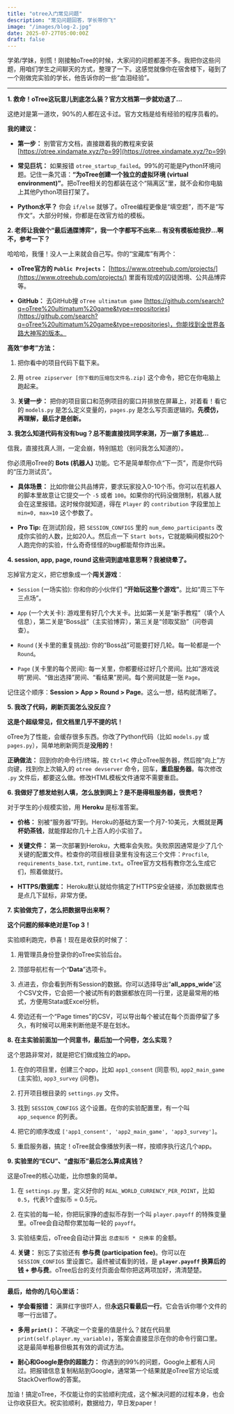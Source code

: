 ```yaml
---
title: "otree入门常见问题"
description: "常见问题回答，学长带你飞"
image: "/images/blog-2.jpg"
date: 2025-07-27T05:00:00Z
draft: false
---
```


学弟/学妹，别慌！刚接触oTree的时候，大家问的问题都差不多。我把你这些问题，用咱们学生之间聊天的方式，整理了一下。这感觉就像你在宿舍楼下，碰到了一个刚做完实验的学长，他告诉你的一些“血泪经验”。

----

**1. 救命！oTree这玩意儿到底怎么装？官方文档第一步就劝退了…**

这绝对是第一道坎，90%的人都在这卡过。官方文档是给有经验的程序员看的。

**我的建议：**

*   **第一步：** 别管官方文档，直接跟着我的教程来安装 [https://otree.xindamate.xyz/?p=99](https://otree.xindamate.xyz/?p=99)

*   **常见巨坑：** 如果报错 `otree_startup_failed`。99%的可能是Python环境问题。记住一条咒语：**“为oTree创建一个独立的虚拟环境 (virtual environment)”**。把oTree相关的包都装在这个“隔离区”里，就不会和你电脑上其他Python项目打架了。

*   **Python水平？** 你会 `if/else` 就够了。oTree编程更像是“填空题”，而不是“写作文”。大部分时候，你都是在改官方给的模板。


**2. 老师让我做个“最后通牒博弈”，我一个字都写不出来… 有没有模板给我抄…啊不，参考一下？**

哈哈哈，我懂！没人一上来就会自己写。你的“宝藏库”有两个：

*   **oTree官方的 `Public Projects`：** [https://www.otreehub.com/projects/](https://www.otreehub.com/projects/) 里面有现成的囚徒困境、公共品博弈等。

*   **GitHub：** 去GitHub搜 `oTree ultimatum game` [https://github.com/search?q=oTree%20ultimatum%20game&type=repositories](https://github.com/search?q=oTree%20ultimatum%20game&type=repositories)，你能找到全世界各路大神写的版本。


**高效“参考”方法：**

1.  把你看中的项目代码下载下来。

2.  用 `otree zipserver [你下载的压缩包文件名.zip]` 这个命令，把它在你电脑上跑起来。

3.  **关键一步：** 把你的项目窗口和范例项目的窗口并排放在屏幕上，对着看！看它的 `models.py` 是怎么定义变量的，`pages.py` 是怎么写页面逻辑的。**先模仿，再理解，最后才是创新。**

 

**3. 我怎么知道代码有没有bug？总不能直接找同学来测，万一崩了多尴尬…**

信我，直接找真人测，一定会崩，特别尴尬（别问我怎么知道的）。


你必须用oTree的 **Bots (机器人)** 功能。它不是简单帮你点“下一页”，而是你代码的“压力测试员”。

*   **具体场景：** 比如你做公共品博弈，要求玩家投入0-10个币。你可以在机器人的脚本里故意让它提交一个 `-5` 或者 `100`。如果你的代码没做限制，机器人就会在这里报错。这时候你就知道，得在 `Player` 的 `contribution` 字段里加上 `min=0, max=10` 这个参数了。

*   **Pro Tip:** 在测试阶段，把 `SESSION_CONFIGS` 里的 `num_demo_participants` 改成你实验的人数，比如20人。然后点一下 `Start bots`，它就能瞬间模拟20个人跑完你的实验，什么奇奇怪怪的bug都能帮你炸出来。

 

**4. session, app, page, round 这些词到底啥意思啊？我被绕晕了。**

忘掉官方定义，把它想象成一个**闯关游戏**：


*   `Session` (一场实验): 你和你的小伙伴们 **“开始玩这整个游戏”**。比如“周三下午三点场”。

*   `App` (一个大关卡): 游戏里有好几个大关卡。比如第一关是“新手教程”（填个人信息），第二关是“Boss战”（主实验博弈），第三关是“领取奖励”（问卷调查）。

*   `Round` (关卡里的重复挑战): 你的“Boss战”可能要打好几轮。每一轮都是一个 `Round`。

*   `Page` (关卡里的每个房间): 每一关里，你都要经过好几个房间。比如“游戏说明”房间、“做出选择”房间、“看结果”房间。每个房间就是一张 `Page`。

 

记住这个顺序：**Session > App > Round > Page**。这么一想，结构就清晰了。

 

**5. 我改了代码，刷新页面怎么没反应？**

**这是个超级常见，但文档里几乎不提的坑！**

oTree为了性能，会缓存很多东西。你改了Python代码（比如 `models.py` 或 `pages.py`），简单地刷新网页是**没用的**！


**正确做法：** 回到你的命令行/终端，按 `Ctrl+C` 停止oTree服务器，然后按“向上”方向键，找到你上次输入的 `otree devserver` 命令，回车，**重启服务器**。每次修改 `.py` 文件后，都要这么做。修改HTML模板文件通常不需要重启。

 

**6. 我做好了想发给别人填，怎么放到网上？是不是得租服务器，很贵吧？**

对于学生的小规模实验，用 **Heroku** 是标准答案。

*   **价格：** 别被“服务器”吓到。Heroku的基础方案一个月7-10美元，大概就是**两杯奶茶钱**，就能撑起你几十上百人的小实验了。

*   **关键文件：** 第一次部署到Heroku，大概率会失败。失败原因通常是少了几个关键的配置文件。检查你的项目根目录里有没有这三个文件：`Procfile`, `requirements_base.txt`, `runtime.txt`。oTree官方文档有教你怎么生成它们，照着做就行。

*   **HTTPS/数据库：** Heroku默认就给你搞定了HTTPS安全链接，添加数据库也是点几下鼠标，非常方便。

 

**7. 实验做完了，怎么把数据导出来啊？**


**这个问题的频率绝对是Top 3！**

实验顺利跑完，恭喜！现在是收获的时候了：

1.  用管理员身份登录你的oTree实验后台。

2.  顶部导航栏有一个“**Data**”选项卡。

3.  点进去，你会看到所有Session的数据。你可以选择导出“**all_apps_wide**”这个CSV文件，它会把一个被试所有的数据都放在同一行里，这是最常用的格式，方便用Stata或Excel分析。

4.  旁边还有一个“Page times”的CSV，可以导出每个被试在每个页面停留了多久，有时候可以用来判断他是不是在划水。


**8. 在主实验前面加一个同意书，最后加一个问卷，怎么实现？**

这个思路非常对，就是把它们做成独立的app。

1.  在你的项目里，创建三个app，比如 `app1_consent` (同意书), `app2_main_game` (主实验), `app3_survey` (问卷)。

2.  打开项目根目录的 `settings.py` 文件。

3.  找到 `SESSION_CONFIGS` 这个设置。在你的实验配置里，有一个叫 `app_sequence` 的列表。

4.  把它的顺序改成 `['app1_consent', 'app2_main_game', 'app3_survey']`。

5.  重启服务器，搞定！oTree就会像播放列表一样，按顺序执行这几个app。

 

**9. 实验里的“ECU”、“虚拟币”最后怎么算成真钱？**

这是oTree的核心功能，比你想象的简单。

1.  在 `settings.py` 里，定义好你的 `REAL_WORLD_CURRENCY_PER_POINT`，比如 `0.5`，代表1个虚拟币 = 0.5元。

2.  在实验的每一轮，你把玩家挣的虚拟币存到一个叫 `player.payoff` 的特殊变量里。oTree会自动帮你累加每一轮的 `payoff`。

3.  实验结束后，oTree会自动计算出 `总虚拟币 * 兑换率` 的金额。

4.  **关键：** 别忘了实验还有 **参与费 (participation fee)**。你可以在 `SESSION_CONFIGS` 里设置它。最终被试看到的钱，是 **`player.payoff` 换算后的钱 + 参与费**。oTree后台的支付页面会帮你把这两项加好，清清楚楚。

 

---

 

**最后，给你的几句心里话：**


*   **学会看报错：** 满屏红字很吓人，但**永远只看最后一行**。它会告诉你哪个文件的哪一行出错了。

*   **多用 `print()`：** 不确定一个变量的值是什么？就在代码里 `print(self.player.my_variable)`，答案会直接显示在你的命令行窗口里。这是最简单粗暴但极其有效的调试方法。

*   **耐心和Google是你的超能力：** 你遇到的99%的问题，Google上都有人问过。把报错信息复制粘贴到Google，通常第一个结果就是oTree官方论坛或StackOverflow的答案。



加油！搞定oTree，不仅能让你的实验顺利完成，这个解决问题的过程本身，也会让你收获巨大。祝实验顺利，数据给力，早日发paper！